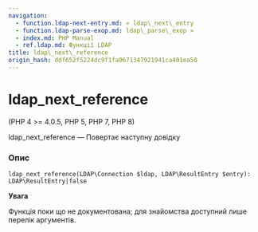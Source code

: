 ```yaml
---
navigation:
  - function.ldap-next-entry.md: « ldap\_next\_entry
  - function.ldap-parse-exop.md: ldap\_parse\_exop »
  - index.md: PHP Manual
  - ref.ldap.md: Функції LDAP
title: ldap\_next\_reference
origin_hash: ddf652f5224dc9f1fa9671347921941ca401ea50
---
```

# ldap\_next\_reference

(PHP 4 >= 4.0.5, PHP 5, PHP 7, PHP 8)

ldap\_next\_reference — Повертає наступну довідку

### Опис

```methodsynopsis
ldap_next_reference(LDAP\Connection $ldap, LDAP\ResultEntry $entry): LDAP\ResultEntry|false
```

**Увага**

Функція поки що не документована; для знайомства доступний лише перелік аргументів.
